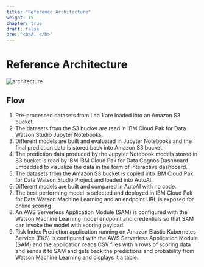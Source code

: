 ```yaml
---
title: "Reference Architecture"
weight: 15
chapter: true
draft: false
pre: "<b>A. </b>"
---
```


# Reference Architecture

![architecture](/images/50_low_no_code_ml_Lab/aws-architecture-lab-4.png)

## Flow

1. Pre-processed datasets from Lab 1 are loaded into an Amazon S3 bucket.
2. The datasets from the S3 bucket are read in IBM Cloud Pak for Data Watson Studio Jupyter Notebooks.
3. Different models are built and evaluated in Jupyter Notebooks and the final prediction data is stored back into Amazon S3 bucket.
4. The prediction data produced by the Jupyter Notebook models stored in S3 bucket is read by IBM IBM Cloud Pak for Data Cognos Dashboard Embedded to visualize the data in the form of interactive dashboard.
5. The datasets from the Amazon S3 bucket is copied into IBM Cloud Pak for Data Watson Studio Project and loaded into AutoAI.
6. Different models are built and compared in AutoAI with no code.
7. The best performing model is selected and deployed in IBM Cloud Pak for Data Watson Machine Learning and an endpoint URL is exposed for online scoring
8. An AWS Serverless Application Module (SAM) is configured with the Watson Machine Learning model endpoint and credentials so that SAM can invoke the model with scoring payload.
9. Risk Index Prediction application running on Amazon Elastic Kubernetes Service (EKS) is configured with the AWS Serverless Application Module (SAM) and the application reads CSV files with n rows of scoring data and sends it to SAM and gets back the predictions and probability from Watson Machine Learning and displays it a table.
